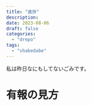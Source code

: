 ```yaml
---
title: "進捗"
description:
date: 2023-08-06
draft: false
categories:
  - "drepo"
tags:
  - "shabedabe"
---
```


私は昨日なにもしてないごみです。

# 有報の見方
